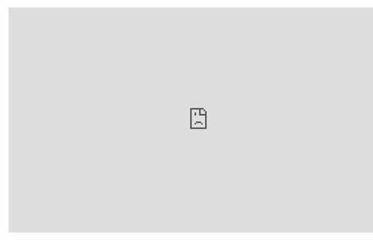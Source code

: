 <iframe style="border: 1px solid rgba(0, 0, 0, 0.1);" sandbox="allow-scripts allow-popups allow-forms allow-modals allow-same-origin" width="800" height="450" src="https://boardmix.com/app/share/CAE.CKfacyABKhC5JDZwovbEBRkfLPzB_Yt3MAZAAQ/bkcEIf" allowfullscreen></iframe>
